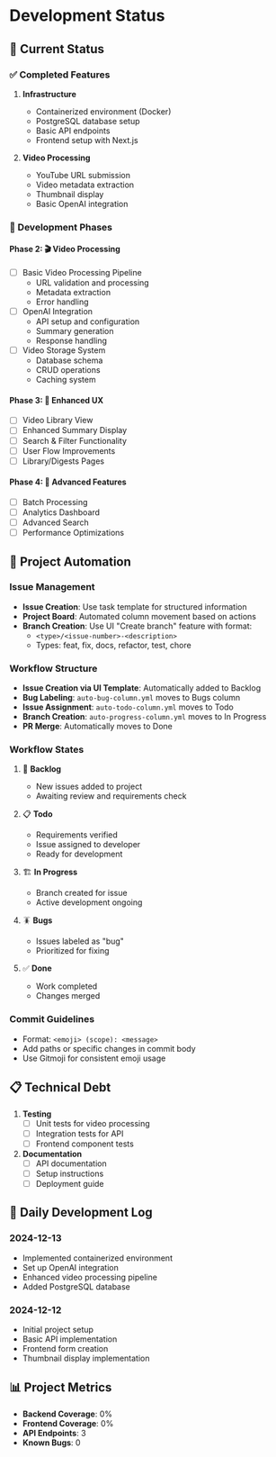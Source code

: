 # Development Status

## 🎯 Current Status

### ✅ Completed Features
1. **Infrastructure**
   - Containerized environment (Docker)
   - PostgreSQL database setup
   - Basic API endpoints
   - Frontend setup with Next.js

2. **Video Processing**
   - YouTube URL submission
   - Video metadata extraction
   - Thumbnail display
   - Basic OpenAI integration

### 🚧 Development Phases

#### Phase 2: 🎬 Video Processing
- [ ] Basic Video Processing Pipeline
  - URL validation and processing
  - Metadata extraction
  - Error handling
- [ ] OpenAI Integration
  - API setup and configuration
  - Summary generation
  - Response handling
- [ ] Video Storage System
  - Database schema
  - CRUD operations
  - Caching system

#### Phase 3: 🎨 Enhanced UX
- [ ] Video Library View
- [ ] Enhanced Summary Display
- [ ] Search & Filter Functionality
- [ ] User Flow Improvements
- [ ] Library/Digests Pages

#### Phase 4: 🚀 Advanced Features
- [ ] Batch Processing
- [ ] Analytics Dashboard
- [ ] Advanced Search
- [ ] Performance Optimizations

## 🤖 Project Automation

### Issue Management
- **Issue Creation**: Use task template for structured information
- **Project Board**: Automated column movement based on actions
- **Branch Creation**: Use UI "Create branch" feature with format:
  - `<type>/<issue-number>-<description>`
  - Types: feat, fix, docs, refactor, test, chore

### Workflow Structure
- **Issue Creation via UI Template**: Automatically added to Backlog
- **Bug Labeling**: `auto-bug-column.yml` moves to Bugs column
- **Issue Assignment**: `auto-todo-column.yml` moves to Todo
- **Branch Creation**: `auto-progress-column.yml` moves to In Progress
- **PR Merge**: Automatically moves to Done

### Workflow States
1. 🔄 **Backlog**
   - New issues added to project
   - Awaiting review and requirements check

2. 📋 **Todo**
   - Requirements verified
   - Issue assigned to developer
   - Ready for development

3. 🏗️ **In Progress**
   - Branch created for issue
   - Active development ongoing

4. 🪳 **Bugs**
   - Issues labeled as "bug"
   - Prioritized for fixing

5. ✅ **Done**
   - Work completed
   - Changes merged

### Commit Guidelines
- Format: `<emoji> (scope): <message>`
- Add paths or specific changes in commit body
- Use Gitmoji for consistent emoji usage

## 📋 Technical Debt
1. **Testing**
   - [ ] Unit tests for video processing
   - [ ] Integration tests for API
   - [ ] Frontend component tests

2. **Documentation**
   - [ ] API documentation
   - [ ] Setup instructions
   - [ ] Deployment guide

## 🔄 Daily Development Log

### 2024-12-13
- Implemented containerized environment
- Set up OpenAI integration
- Enhanced video processing pipeline
- Added PostgreSQL database

### 2024-12-12
- Initial project setup
- Basic API implementation
- Frontend form creation
- Thumbnail display implementation

## 📊 Project Metrics
- **Backend Coverage**: 0%
- **Frontend Coverage**: 0%
- **API Endpoints**: 3
- **Known Bugs**: 0
